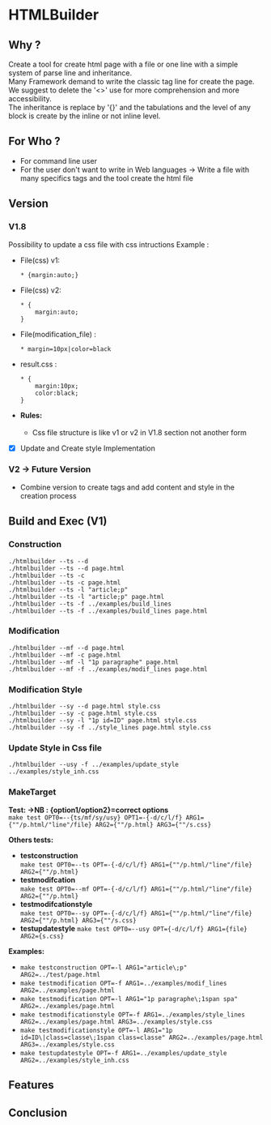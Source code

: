 # HTMLBuilder

## Why ? 
Create a tool for create html page with a file or one line 
with a simple system of parse line and inheritance.   
Many Framework demand to write the classic tag line for create 
the page.  
We suggest to delete the '<>' use for more comprehension and 
more accessibility.  
The inheritance is replace by '{}' and the tabulations and the level of 
any block is create by the inline or not inline level.

## For Who ? 
- For command line user
- For the user don't want to write in Web languages -> Write a file with many specifics tags and the tool create the html file

## Version 

### V1.8 
Possibility to update a css file with css intructions 
Example : 
- File(css) v1: 
	```
	* {margin:auto;}
	```
- File(css) v2:
	```
	* {
		margin:auto;
	}
	```
- File(modification_file) : 
	```
	* margin=10px|color=black
	```
- result.css : 
  	```
	* {
		margin:10px;
		color:black;
	}
	```
- **Rules:**<br> 
	- Css file structure is like v1 or v2 in V1.8 section not another form 
- [x] Update and Create style Implementation



### V2 -> Future Version
- Combine version to create tags and add content and style in the creation 
  process


## Build and Exec (V1)
### Construction 
	./htmlbuilder --ts --d
	./htmlbuilder --ts --d page.html
	./htmlbuilder --ts -c
	./htmlbuilder --ts -c page.html
	./htmlbuilder --ts -l "article;p"
	./htmlbuilder --ts -l "article;p" page.html
	./htmlbuilder --ts -f ../examples/build_lines 
	./htmlbuilder --ts -f ../examples/build_lines page.html

### Modification 
	./htmlbuilder --mf --d page.html
	./htmlbuilder --mf -c page.html
	./htmlbuilder --mf -l "1p paragraphe" page.html
	./htmlbuilder --mf -f ../examples/modif_lines page.html

### Modification Style 
	./htmlbuilder --sy --d page.html style.css
	./htmlbuilder --sy -c page.html style.css
	./htmlbuilder --sy -l "1p id=ID" page.html style.css
	./htmlbuilder --sy -f ../style_lines page.html style.css

### Update Style in Css file
	./htmlbuilder --usy -f ../examples/update_style ../examples/style_inh.css

### MakeTarget 
**Test: ->NB : {option1/option2}=correct options**   
    `make test OPT0=--{ts/mf/sy/usy} OPT1=-{-d/c/l/f} ARG1={""/p.html/"line"/file} ARG2={""/p.html} ARG3={""/s.css}`

**Others tests:**
- **testconstruction**  
	`make test OPT0=--ts OPT=-{-d/c/l/f} ARG1={""/p.html/"line"/file} ARG2={""/p.html}`
- **testmodifcation**  
	`make test OPT0=--mf OPT=-{-d/c/l/f} ARG1={""/p.html/"line"/file} ARG2={""/p.html}`
- **testmodifcationstyle**   
	`make test OPT0=--sy OPT=-{-d/c/l/f} ARG1={""/p.html/"line"/file} ARG2={""/p.html} ARG3={""/s.css}`
- **testupdatestyle**
	`make test OPT0=--usy OPT={-d/c/l/f} ARG1={file} ARG2={s.css}`

**Examples:**
- `make testconstruction OPT=-l ARG1="article\;p" ARG2=../test/page.html`
- `make testmodification OPT=-f ARG1=../examples/modif_lines ARG2=../examples/page.html`
- `make testmodification OPT=-l ARG1="1p paragraphe\;1span spa" ARG2=../examples/page.html`
- `make testmodificationstyle OPT=-f ARG1=../examples/style_lines ARG2=../examples/page.html ARG3=../examples/style.css`
- `make testmodificationstyle OPT=-l ARG1="1p id=ID\|class=classe\;1span class=classe" ARG2=../examples/page.html ARG3=../examples/style.css` 
- `make testupdatestyle OPT=-f ARG1=../examples/update_style ARG2=../examples/style_inh.css`

## Features 

## Conclusion 